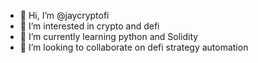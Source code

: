 - 👋 Hi, I’m @jaycryptofi
- 👀 I’m interested in crypto and defi
- 🌱 I’m currently learning python and Solidity
- 💞️ I’m looking to collaborate on defi strategy automation

<!---
jaycryptofi/jaycryptofi is a ✨ special ✨ repository because its `README.md` (this file) appears on your GitHub profile.
You can click the Preview link to take a look at your changes.
--->
